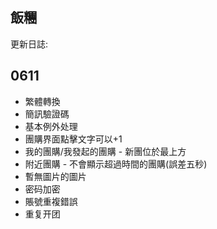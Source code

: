 飯糰
---

更新日誌:


## 0611

- 繁體轉換
- 簡訊驗證碼
- 基本例外处理
- 團購界面點擊文字可以+1
- 我的團購/我發起的團購 - 新團位於最上方
- 附近團購 - 不會顯示超過時間的團購(誤差五秒)
- 暫無圖片的圖片
- 密码加密
- 賬號重複錯誤
- 重复开团